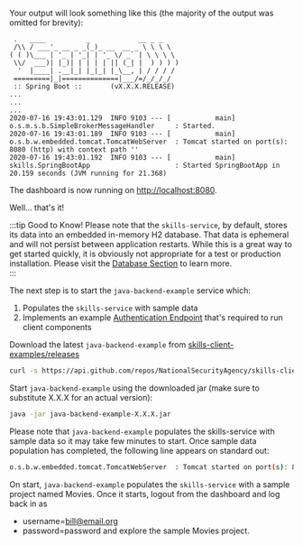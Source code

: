 Your output will look something like this (the majority of the output was omitted for brevity): 
```
 .   ____          _            __ _ _
 /\\ / ___'_ __ _ _(_)_ __  __ _ \ \ \ \
( ( )\___ | '_ | '_| | '_ \/ _` | \ \ \ \
 \\/  ___)| |_)| | | | | || (_| |  ) ) ) )
  '  |____| .__|_| |_|_| |_\__, | / / / /
 =========|_|==============|___/=/_/_/_/
 :: Spring Boot ::       (vX.X.X.RELEASE)
...
...
...
2020-07-16 19:43:01.129  INFO 9103 --- [           main] o.s.m.s.b.SimpleBrokerMessageHandler     : Started.
2020-07-16 19:43:01.189  INFO 9103 --- [           main] o.s.b.w.embedded.tomcat.TomcatWebServer  : Tomcat started on port(s): 8080 (http) with context path ''
2020-07-16 19:43:01.192  INFO 9103 --- [           main] skills.SpringBootApp                     : Started SpringBootApp in 20.159 seconds (JVM running for 21.368)
```

The dashboard is now running on [http://localhost:8080](http://localhost:8080).  

Well... that's it! 

:::tip Good to Know!
Please note that the ``skills-service``, by default, stores its data into an embedded in-memory H2 database. 
That data is ephemeral and will not persist between application restarts. While this is a great way to get started quickly, 
it is obviously not appropriate for a test or production installation. 
Please visit the [Database Section](/dashboard/install-guide/database.html) to learn more.  
:::

The next step is to start the ``java-backend-example`` service which:
1. Populates the ``skills-service`` with sample data
1. Implements an example [Authentication Endpoint](/skills-client/auth.html) that's required to run client components

Download the latest ``java-backend-example`` from [skills-client-examples/releases](https://github.com/NationalSecurityAgency/skills-client-examples/releases)

```bash
curl -s https://api.github.com/repos/NationalSecurityAgency/skills-client-examples/releases/latest | grep browser_download_url | cut -d '"' -f 4 | wget -qi -
```
Start ``java-backend-example`` using the downloaded jar (make sure to substitute X.X.X for an actual version):
```bash
java -jar java-backend-example-X.X.X.jar
```

Please note that ``java-backend-example`` populates the skills-service with sample data so it may take few minutes to start. 
Once sample data population has completed, the following line appears on standard out: 
```bash
o.s.b.w.embedded.tomcat.TomcatWebServer  : Tomcat started on port(s): 8090 (http) with context path ''
```

On start, ``java-backend-example`` populates the ``skills-service`` with a sample project named Movies. 
Once it starts, logout from the dashboard and log back in as 
- username=bill@email.org
- password=password
and explore the sample Movies project. 



